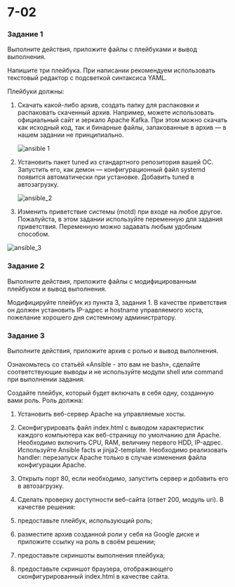 # 7-02

### Задание 1
Выполните действия, приложите файлы с плейбуками и вывод выполнения.

Напишите три плейбука. При написании рекомендуем использовать текстовый редактор с подсветкой синтаксиса YAML.

Плейбуки должны:

1. Скачать какой-либо архив, создать папку для распаковки и распаковать скаченный архив. Например, можете использовать официальный сайт и зеркало Apache Kafka. При этом можно скачать как исходный код, так и бинарные файлы, запакованные в архив — в нашем задании не принципиально.

   ![ansible 1](https://github.com/AnastasiyaEvsseva/7-02/assets/151757353/6c92980b-46fb-4866-8964-14c84acd2287)
   

3. Установить пакет tuned из стандартного репозитория вашей ОС. Запустить его, как демон — конфигурационный файл systemd появится автоматически при установке. Добавить tuned в автозагрузку.

   ![ansible_2](https://github.com/AnastasiyaEvsseva/7-02/assets/151757353/29f7827b-7554-4fcd-9970-10e2a574cb99)

5. Изменить приветствие системы (motd) при входе на любое другое. Пожалуйста, в этом задании используйте переменную для задания приветствия. Переменную можно задавать любым удобным способом.

![ansible_3](https://github.com/AnastasiyaEvsseva/7-02/assets/151757353/90564f9d-b2f7-4aa6-bfb9-c2a876525951)


### Задание 2
Выполните действия, приложите файлы с модифицированным плейбуком и вывод выполнения.

Модифицируйте плейбук из пункта 3, задания 1. В качестве приветствия он должен установить IP-адрес и hostname управляемого хоста, пожелание хорошего дня системному администратору.

### Задание 3
Выполните действия, приложите архив с ролью и вывод выполнения.

Ознакомьтесь со статьёй «Ansible - это вам не bash», сделайте соответствующие выводы и не используйте модули shell или command при выполнении задания.

Создайте плейбук, который будет включать в себя одну, созданную вами роль. Роль должна:

1. Установить веб-сервер Apache на управляемые хосты.
2. Сконфигурировать файл index.html c выводом характеристик каждого компьютера как веб-страницу по умолчанию для Apache. Необходимо включить CPU, RAM, величину первого HDD, IP-адрес. Используйте Ansible facts и jinja2-template. Необходимо реализовать handler: перезапуск Apache только в случае изменения файла конфигурации Apache.
3. Открыть порт 80, если необходимо, запустить сервер и добавить его в автозагрузку.
4. Сделать проверку доступности веб-сайта (ответ 200, модуль uri).
В качестве решения:

1. предоставьте плейбук, использующий роль;
2. разместите архив созданной роли у себя на Google диске и приложите ссылку на роль в своём решении;
3. предоставьте скриншоты выполнения плейбука;
4. предоставьте скриншот браузера, отображающего сконфигурированный index.html в качестве сайта.
